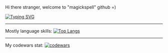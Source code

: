 Hi there stranger, welcome to "magickspell" github =)

[![Typing SVG](https://readme-typing-svg.herokuapp.com?color=%2336BCF7&lines=this+if+javascript+developer+page)](https://git.io/typing-svg)

<hr>

Mostly language skills:
[![Top Langs](https://github-readme-stats.vercel.app/api/top-langs/?username=anuraghazra&layout=compact)](https://github.com/anuraghazra/github-readme-stats)

<hr>

My codewars stat:
[![codewars](https://www.codewars.com/users/username/badges/small)](https://www.codewars.com/users/magickspell) 
